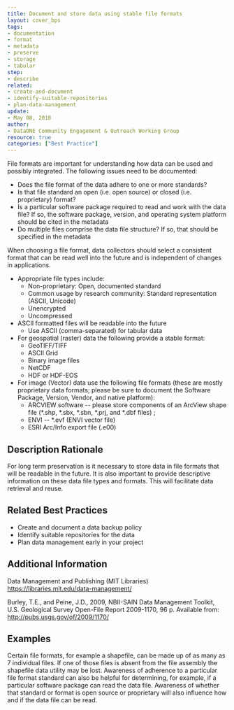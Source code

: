 ```yaml
---
title: Document and store data using stable file formats
layout: cover_bps
tags:
- documentation
- format
- metadata
- preserve
- storage
- tabular
step:
- describe
related:
- create-and-document
- identify-suitable-repositories
- plan-data-management
update:
- May 08, 2018
author:
- DataONE Community Engagement & Outreach Working Group
resource: true
categories: ["Best Practice"]
---
```




File formats are important for understanding how data can be used and possibly integrated. The following issues need to be documented:
- Does the file format of the data adhere to one or more standards?
- Is that file standard an open (i.e. open source) or closed (i.e. proprietary) format?
- Is a particular software package required to read and work with the data file? If so, the software package, version, and operating system platform should be cited in the metadata
- Do multiple files comprise the data file structure? If so, that should be specified in the metadata

When choosing a file format, data collectors should select a consistent format that can be read well into the future and is independent of changes in applications.
- Appropriate file types include:
  - Non-proprietary: Open, documented standard
  - Common usage by research community: Standard representation (ASCII, Unicode)
  - Unencrypted
  - Uncompressed
- ASCII formatted files will be readable into the future
  - Use ASCII (comma-separated) for tabular data
- For geospatial (raster) data the following provide a stable format:
  - GeoTIFF/TIFF
  - ASCII Grid
  - Binary image files
  - NetCDF
  - HDF or HDF-EOS
- For image (Vector) data use the following file formats (these are mostly proprietary data formats; please be sure to document the Software Package, Version, Vendor, and native platform):
  - ARCVIEW software -- please store components of an ArcView shape file (*.shp, *.sbx, *.sbn, *.prj, and *.dbf files) ;
  - ENVI -- *.evf (ENVI vector file)
  - ESRI Arc/Info export file (.e00)

## Description Rationale

For long term preservation is it necessary to store data in file formats that will be readable in the future. It is also important to provide descriptive information on these data file types and formats. This will facilitate data retrieval and reuse.

## Related Best Practices
- Create and document a data backup policy
- Identify suitable repositories for the data
- Plan data management early in your project

## Additional Information

Data Management and Publishing (MIT Libraries) https://libraries.mit.edu/data-management/

Burley, T.E., and Peine, J.D., 2009, NBII-SAIN Data Management Toolkit, U.S. Geological Survey Open-File Report 2009-1170, 96 p. Available from: http://pubs.usgs.gov/of/2009/1170/

## Examples

Certain file formats, for example a shapefile, can be made up of as many as 7 individual files. If one of those files is absent from the file assembly the shapefile data utility may be lost. Awareness of adherence to a particular file format standard can also be helpful for determining, for example, if a particular software package can read the data file. Awareness of whether that standard or format is open source or proprietary will also influence how and if the data file can be read.
